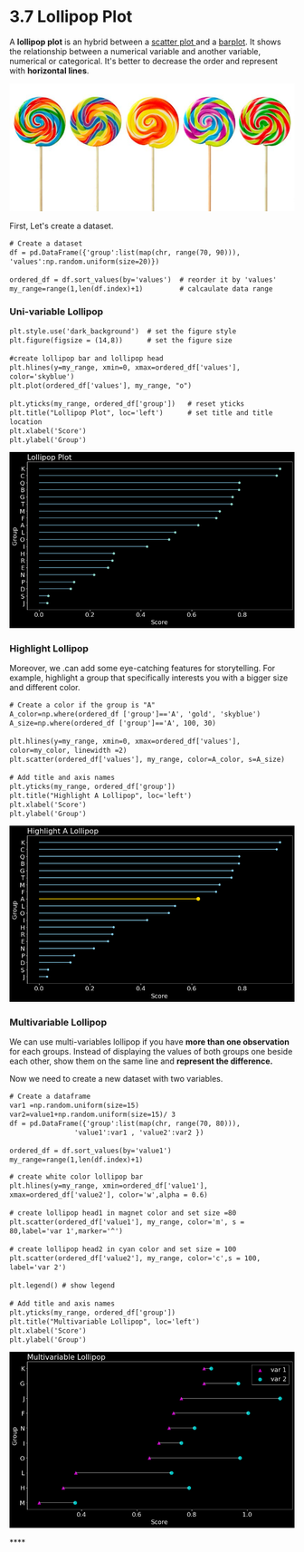 # 3.7 Lollipop Plot

A **lollipop plot** is an hybrid between a [scatter plot ](1.5-pie-chart-plot.md)and a [barplot](1.3-column-chart-plot.md). It shows the relationship between a numerical variable and another variable, numerical or categorical. It's better to decrease the order and represent with **horizontal lines**.

![](../.gitbook/assets/lollipop.jpg)

First, Let's create a dataset. 

```text
# Create a dataset
df = pd.DataFrame({'group':list(map(chr, range(70, 90))), 'values':np.random.uniform(size=20)})

ordered_df = df.sort_values(by='values')  # reorder it by 'values'   
my_range=range(1,len(df.index)+1)         # calcaulate data range
```

### Uni-variable Lollipop

```text
plt.style.use('dark_background')  # set the figure style 
plt.figure(figsize = (14,8))      # set the figure size

#create lollipop bar and lollipop head  
plt.hlines(y=my_range, xmin=0, xmax=ordered_df['values'], color='skyblue')
plt.plot(ordered_df['values'], my_range, "o") 

plt.yticks(my_range, ordered_df['group'])   # reset yticks 
plt.title("Lollipop Plot", loc='left')      # set title and title location
plt.xlabel('Score')
plt.ylabel('Group')
```

![Figure: Uni-variable Lollipop](../.gitbook/assets/uni-lollipop.png)

### Highlight Lollipop

Moreover,  we .can add some eye-catching features for storytelling. For example,  highlight a group that specifically interests you with a bigger size and different color.

```text
# Create a color if the group is "A"
A_color=np.where(ordered_df ['group']=='A', 'gold', 'skyblue')
A_size=np.where(ordered_df ['group']=='A', 100, 30)

plt.hlines(y=my_range, xmin=0, xmax=ordered_df['values'], color=my_color, linewidth =2)
plt.scatter(ordered_df['values'], my_range, color=A_color, s=A_size)
 
# Add title and axis names
plt.yticks(my_range, ordered_df['group'])
plt.title("Highlight A Lollipop", loc='left')
plt.xlabel('Score')
plt.ylabel('Group')
```

![Figure: Highlight Lollipop](../.gitbook/assets/highlight-lollipop.png)

### Multivariable Lollipop

We can use multi-variables lollipop if you have **more than one observation** for each groups. Instead of displaying the values of both groups one beside each other, show them on the same line and **represent the difference.**

Now we need to create a new dataset with two variables.

```text
# Create a dataframe
var1 =np.random.uniform(size=15)
var2=value1+np.random.uniform(size=15)/ 3
df = pd.DataFrame({'group':list(map(chr, range(70, 80))), 
                'value1':var1 , 'value2':var2 })
 
ordered_df = df.sort_values(by='value1')
my_range=range(1,len(df.index)+1)
```

```text
# create white color lollipop bar
plt.hlines(y=my_range, xmin=ordered_df['value1'], xmax=ordered_df['value2'], color='w',alpha = 0.6)

# create lollipop head1 in magnet color and set size =80
plt.scatter(ordered_df['value1'], my_range, color='m', s = 80,label='var 1',marker='^')

# create lollipop head2 in cyan color and set size = 100 
plt.scatter(ordered_df['value2'], my_range, color='c',s = 100, label='var 2')

plt.legend() # show legend 
 
# Add title and axis names
plt.yticks(my_range, ordered_df['group'])
plt.title("Multivariable Lollipop", loc='left')
plt.xlabel('Score')
plt.ylabel('Group')
```

![Figure: Multivariable Lollipop](../.gitbook/assets/multivariable-lollipop.png)

\*\*\*\*



